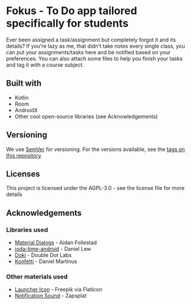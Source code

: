 # Fokus - To Do app tailored specifically for students

Ever been assigned a task/assignment but completely forgot it and its details? If you're lazy as me, that didn't take notes every single class, you can put your assignments/tasks here and be notified based on your preferences. You can also attach some files to help you finish your tasks and tag it with a course subject.

## Built with
* Kotlin
* Room
* AndroidX
* Other cool open-source libraries (see Acknowledgements)

## Versioning
We use [SemVer](http://www.semver.org) for versioning. For the versions available, see the [tags on this repository](https://github.com/isaiahcollins02/fokus/tags)

## Licenses
This project is licensed under the AGPL-3.0 - see the license file for more details

## Acknowledgements

### Libraries used
* [Material Dialogs](https://github.com/afollestad/material-dialogs) - Aidan Follestad
* [joda-time-android](https://github.com/dlew/joda-time-android) - Daniel Lew
* [Doki](https://github.com/doubledotlabs/doki) - Double Dot Labs
* [Konfetti](https://github.com/DanielMartinus/Konfetti) - Daniel Martinus

### Other materials used
* [Launcher Icon](https://flaticon.com/authors/freepik) - Freepik via Flaticon
* [Notification Sound](https://www.zapsplat.com/music/ui-alert-prompt-warm-wooden-mallet-style-notification-tone-generic-11/) - Zapsplat

